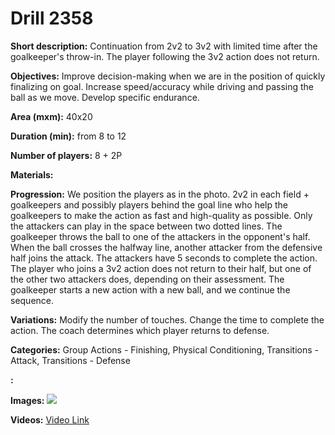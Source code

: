 # Drill 2358

**Short description:**
Continuation from 2v2 to 3v2 with limited time after the goalkeeper's throw-in. The player following the 3v2 action does not return.

**Objectives:**
Improve decision-making when we are in the position of quickly finalizing on goal. Increase speed/accuracy while driving and passing the ball as we move. Develop specific endurance.

**Area (mxm):**
40x20

**Duration (min):**
from 8 to 12

**Number of players:**
8 + 2P

**Materials:**


**Progression:**
We position the players as in the photo. 2v2 in each field + goalkeepers and possibly players behind the goal line who help the goalkeepers to make the action as fast and high-quality as possible. Only the attackers can play in the space between two dotted lines. The goalkeeper throws the ball to one of the attackers in the opponent's half. When the ball crosses the halfway line, another attacker from the defensive half joins the attack. The attackers have 5 seconds to complete the action. The player who joins a 3v2 action does not return to their half, but one of the other two attackers does, depending on their assessment. The goalkeeper starts a new action with a new ball, and we continue the sequence.

**Variations:**
Modify the number of touches. Change the time to complete the action. The coach determines which player returns to defense.

**Categories:**
Group Actions - Finishing, Physical Conditioning, Transitions - Attack, Transitions - Defense

**:**


**Images:**
![](https://www.coachingfutsal.com/\images\1ae9b9ee-b0ef-4c8e-865d-bea07c470c2b_1111.jpg)

**Videos:**
[Video Link](https://www.youtube.com/embed/wp49V-GWL5k)

